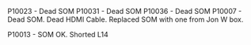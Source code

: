 
P10023 - Dead SOM
P10031 - Dead SOM
P10036 - Dead SOM
P10007 - Dead SOM. Dead HDMI Cable. Replaced SOM with one from Jon W box.

P10013 - SOM OK. Shorted L14